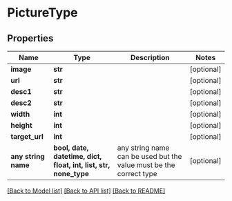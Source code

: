 # PictureType


## Properties
Name | Type | Description | Notes
------------ | ------------- | ------------- | -------------
**image** | **str** |  | [optional] 
**url** | **str** |  | [optional] 
**desc1** | **str** |  | [optional] 
**desc2** | **str** |  | [optional] 
**width** | **int** |  | [optional] 
**height** | **int** |  | [optional] 
**target_url** | **int** |  | [optional] 
**any string name** | **bool, date, datetime, dict, float, int, list, str, none_type** | any string name can be used but the value must be the correct type | [optional]

[[Back to Model list]](../README.md#documentation-for-models) [[Back to API list]](../README.md#documentation-for-api-endpoints) [[Back to README]](../README.md)


